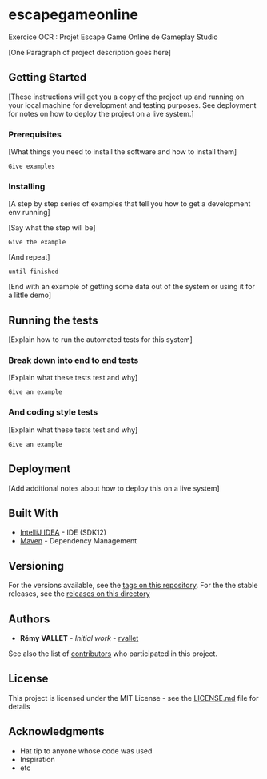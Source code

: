# escapegameonline
Exercice OCR : Projet Escape Game Online de Gameplay Studio

[One Paragraph of project description goes here]

## Getting Started

[These instructions will get you a copy of the project up and running on your local machine for development and testing purposes. See deployment for notes on how to deploy the project on a live system.]

### Prerequisites

[What things you need to install the software and how to install them]

```
Give examples
```

### Installing

[A step by step series of examples that tell you how to get a development env running]

[Say what the step will be]

```
Give the example
```

[And repeat]

```
until finished
```

[End with an example of getting some data out of the system or using it for a little demo]

## Running the tests

[Explain how to run the automated tests for this system]

### Break down into end to end tests

[Explain what these tests test and why]

```
Give an example
```

### And coding style tests

[Explain what these tests test and why]

```
Give an example
```

## Deployment

[Add additional notes about how to deploy this on a live system]

## Built With

* [IntelliJ IDEA](https://www.jetbrains.com/idea/) - IDE (SDK12)
* [Maven](https://maven.apache.org/) - Dependency Management

## Versioning

For the versions available, see the [tags on this repository](https://github.com/rvallet/escapegameonline/tags).
For the the stable releases, see the  [releases on this directory](https://github.com/rvallet/escapegameonline/releases)

## Authors

* **Rémy VALLET** - *Initial work* - [rvallet](https://github.com/rvallet)

See also the list of [contributors](https://github.com/your/project/contributors) who participated in this project.

## License

This project is licensed under the MIT License - see the [LICENSE.md](LICENSE.md) file for details

## Acknowledgments

* Hat tip to anyone whose code was used
* Inspiration
* etc
